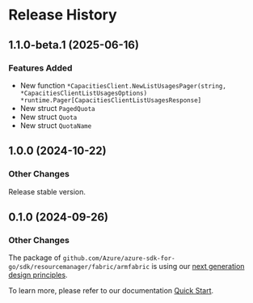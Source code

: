 # Release History

## 1.1.0-beta.1 (2025-06-16)
### Features Added

- New function `*CapacitiesClient.NewListUsagesPager(string, *CapacitiesClientListUsagesOptions) *runtime.Pager[CapacitiesClientListUsagesResponse]`
- New struct `PagedQuota`
- New struct `Quota`
- New struct `QuotaName`


## 1.0.0 (2024-10-22)
### Other Changes

Release stable version.

## 0.1.0 (2024-09-26)
### Other Changes

The package of `github.com/Azure/azure-sdk-for-go/sdk/resourcemanager/fabric/armfabric` is using our [next generation design principles](https://azure.github.io/azure-sdk/general_introduction.html).

To learn more, please refer to our documentation [Quick Start](https://aka.ms/azsdk/go/mgmt).